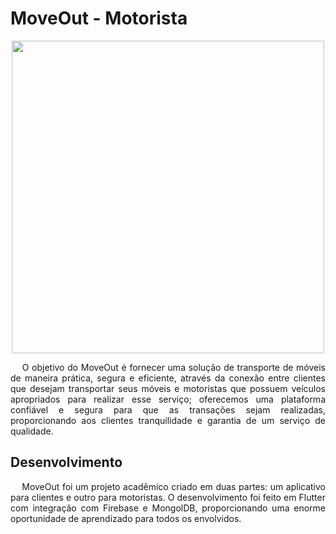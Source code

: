 # MoveOut - Motorista

<p align="center">
  <img src="https://github.com/user-attachments/assets/77d6b20e-9fa1-46c8-805b-73bbefc05f24" width="500"/>
</p>

<p align="justify">
&nbsp;&nbsp;&nbsp;&nbsp;O objetivo do MoveOut é fornecer uma solução de transporte de móveis de maneira prática, segura e eficiente, através da conexão entre clientes que desejam transportar seus móveis e motoristas que possuem veículos apropriados para realizar esse serviço; oferecemos uma plataforma confiável e segura para que as transações sejam realizadas, proporcionando aos clientes tranquilidade e garantia de um serviço de qualidade.
</p>

## Desenvolvimento

<p align="justify">
&nbsp;&nbsp;&nbsp;&nbsp;MoveOut foi um projeto acadêmico criado em duas partes: um aplicativo para clientes e outro para motoristas. O desenvolvimento foi feito em Flutter com integração com Firebase e MongolDB, proporcionando uma enorme oportunidade de aprendizado para todos os envolvidos.
</p>
